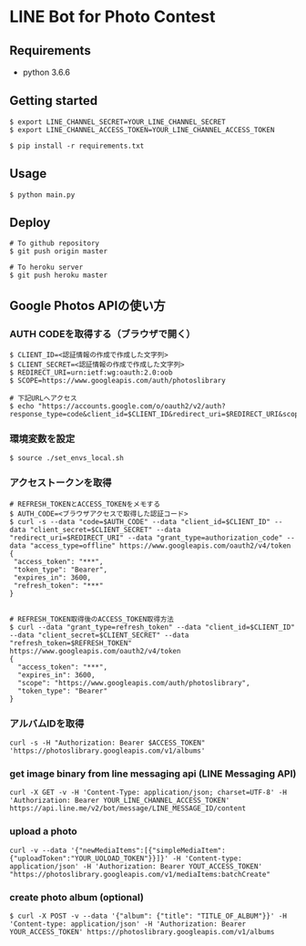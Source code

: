 # LINE Bot for Photo Contest

## Requirements
- python 3.6.6

## Getting started
```
$ export LINE_CHANNEL_SECRET=YOUR_LINE_CHANNEL_SECRET
$ export LINE_CHANNEL_ACCESS_TOKEN=YOUR_LINE_CHANNEL_ACCESS_TOKEN

$ pip install -r requirements.txt
```

## Usage
```
$ python main.py
```

## Deploy
```
# To github repository
$ git push origin master

# To heroku server
$ git push heroku master
```

## Google Photos APIの使い方
### AUTH CODEを取得する（ブラウザで開く）
```
$ CLIENT_ID=<認証情報の作成で作成した文字列>
$ CLIENT_SECRET=<認証情報の作成で作成した文字列>
$ REDIRECT_URI=urn:ietf:wg:oauth:2.0:oob
$ SCOPE=https://www.googleapis.com/auth/photoslibrary

# 下記URLへアクセス
$ echo "https://accounts.google.com/o/oauth2/v2/auth?response_type=code&client_id=$CLIENT_ID&redirect_uri=$REDIRECT_URI&scope=$SCOPE&access_type=offline"
```

### 環境変数を設定
```
$ source ./set_envs_local.sh
```

### アクセストークンを取得
```
# REFRESH_TOKENとACCESS_TOKENをメモする
$ AUTH_CODE=<ブラウザアクセスで取得した認証コード>
$ curl -s --data "code=$AUTH_CODE" --data "client_id=$CLIENT_ID" --data "client_secret=$CLIENT_SECRET" --data "redirect_uri=$REDIRECT_URI" --data "grant_type=authorization_code" --data "access_type=offline" https://www.googleapis.com/oauth2/v4/token
{
 "access_token": "***",
 "token_type": "Bearer",
 "expires_in": 3600,
 "refresh_token": "***"
}


# REFRESH_TOKEN取得後のACCESS_TOKEN取得方法
$ curl --data "grant_type=refresh_token" --data "client_id=$CLIENT_ID" --data "client_secret=$CLIENT_SECRET" --data "refresh_token=$REFRESH_TOKEN" https://www.googleapis.com/oauth2/v4/token
{
  "access_token": "***",
  "expires_in": 3600,
  "scope": "https://www.googleapis.com/auth/photoslibrary",
  "token_type": "Bearer"
}
```

### アルバムIDを取得
```
curl -s -H "Authorization: Bearer $ACCESS_TOKEN" 'https://photoslibrary.googleapis.com/v1/albums'
```

### get image binary from line messaging api (LINE Messaging API)
```
curl -X GET -v -H 'Content-Type: application/json; charset=UTF-8' -H 'Authorization: Bearer YOUR_LINE_CHANNEL_ACCESS_TOKEN' https://api.line.me/v2/bot/message/LINE_MESSAGE_ID/content
```

### upload a photo
```
curl -v --data '{"newMediaItems":[{"simpleMediaItem":{"uploadToken":"YOUR_UOLOAD_TOKEN"}}]}' -H 'Content-type: application/json' -H 'Authorization: Bearer YOUT_ACCESS_TOKEN' "https://photoslibrary.googleapis.com/v1/mediaItems:batchCreate"
```

### create photo album (optional)
```
$ curl -X POST -v --data '{"album": {"title": "TITLE_OF_ALBUM"}}' -H 'Content-type: application/json' -H 'Authorization: Bearer YOUR_ACCESS_TOKEN' https://photoslibrary.googleapis.com/v1/albums
```
